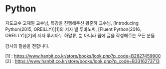 # Python

지도교수 고재필 교수님,
특강을 진행해주신 황준하 교수님,
[Introducing Python(2015, OREILLY)][1]의 저자 빌 루바노빅,
[Fluent Python(2016, OREILLY)][2]의 저자 루시아누 하말류, 
뿐 아니라 웹에 글을 작성해주는 모든 분들

감사의 말씀을 전합니다.


[1] : https://www.hanbit.co.kr/store/books/look.php?p_code=B2827459900
[2] : https://www.hanbit.co.kr/store/books/look.php?p_code=B3316273713